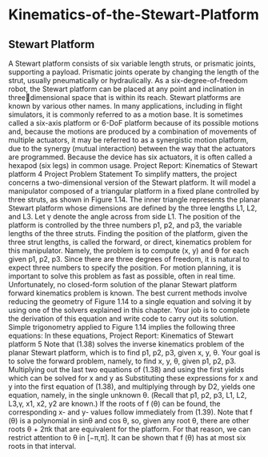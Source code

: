 # Kinematics-of-the-Stewart-Platform

## Stewart Platform 
A Stewart platform consists of six variable length struts, or prismatic joints, supporting a payload. 
Prismatic joints operate by changing the length of the strut, usually pneumatically or hydraulically. As a 
six-degree-of-freedom robot, the Stewart platform can be placed at any point and inclination in threedimensional space that is within its reach.
Stewart platforms are known by various other names. In many applications, including in flight simulators, 
it is commonly referred to as a motion base. It is sometimes called a six-axis platform or 6-DoF 
platform because of its possible motions and, because the motions are produced by a combination of 
movements of multiple actuators, it may be referred to as a synergistic motion platform, due to the 
synergy (mutual interaction) between the way that the actuators are programmed. Because the device 
has six actuators, it is often called a hexapod (six legs) in common usage.
Project Report: Kinematics of Stewart platform
4
Project Problem Statement 
To simplify matters, the project concerns a two-dimensional version of the Stewart platform. It will model 
a manipulator composed of a triangular platform in a fixed plane controlled by three struts, as shown in 
Figure 1.14. The inner triangle represents
the planar Stewart platform whose dimensions are defined by the three lengths L1, L2, and L3. Let γ 
denote the angle across from side L1. The position of the platform is controlled by the three numbers p1, 
p2, and p3, the variable lengths of the three struts. 
Finding the position of the platform, given the three strut lengths, is called the forward, or direct, 
kinematics problem for this manipulator. Namely, the problem is to compute (x, y) and θ for each given 
p1, p2, p3. Since there are three degrees of freedom, it is natural to expect three numbers to specify the 
position. For motion planning, it is important to solve this problem as fast as possible, often in real time. 
Unfortunately, no closed-form solution of the planar Stewart platform forward kinematics problem is 
known. 
The best current methods involve reducing the geometry of Figure 1.14 to a single equation and solving 
it by using one of the solvers explained in this chapter. Your job is to complete the derivation of this 
equation and write code to carry out its solution. Simple trigonometry applied to Figure 1.14 implies the 
following three equations:
In these equations,
Project Report: Kinematics of Stewart platform
5
Note that (1.38) solves the inverse kinematics problem of the planar Stewart platform, which is to find p1, 
p2, p3, given x, y, θ. Your goal is to solve the forward problem, namely, to find x, y, θ, given p1, p2, p3. 
Multiplying out the last two equations of (1.38) and using the first yields
which can be solved for x and y as
Substituting these expressions for x and y into the first equation of (1.38), and multiplying through by D2, 
yields one equation, namely,
in the single unknown θ. (Recall that p1, p2, p3, L1, L2, L3,γ, x1, x2, y2 are known.) If the roots of f (θ) can 
be found, the corresponding x- and y- values follow immediately from (1.39). 
Note that f (θ) is a polynomial in sinθ and cos θ, so, given any root θ, there are other roots θ + 2πk that 
are equivalent for the platform. For that reason, we can restrict attention to θ in [−π,π]. It can be shown 
that f (θ) has at most six roots in that interval.
